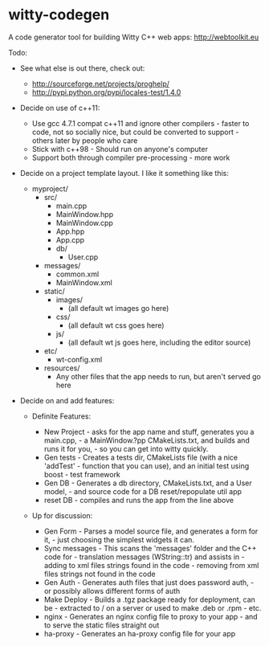 witty-codegen
=============

A code generator tool for building Witty C++ web apps: http://webtoolkit.eu

Todo:

 + See what else is out there, check out:
   + http://sourceforge.net/projects/proghelp/
   + http://pypi.python.org/pypi/locales-test/1.4.0

 + Decide on use of c++11:
   + Use gcc 4.7.1 compat c++11 and ignore other compilers
         - faster to code, not so socially nice, but could be converted to support
         - others later by people who care
   + Stick with c++98 - Should run on anyone's computer
   + Support both through compiler pre-processing - more work
 + Decide on a project template layout. I like it something like this:
   + myproject/
     + src/
       + main.cpp
       + MainWindow.hpp
       + MainWindow.cpp
       + App.hpp
       + App.cpp
       + db/
         + User.cpp
     + messages/
       + common.xml
       + MainWindow.xml
     + static/
       + images/
         + (all default wt images go here)
       + css/
         + (all default wt css goes here)
       + js/
         + (all default wt js goes here, including the editor source)
     + etc/
       + wt-config.xml
     + resources/
       + Any other files that the app needs to run, but aren't served go here
 
 + Decide on and add features:
   + Definite Features:
     + New Project - asks  for the app name and stuff, generates you a main.cpp,
                   - a MainWindow.?pp CMakeLists.txt, and builds and runs it for you,
                   - so you can get into witty quickly.
     + Gen tests   - Creates a tests dir, CMakeLists file (with a nice 'addTest'
                   - function that you can use), and an initial test using boost
                   - test framework
     + Gen DB      - Generates a db directory, CMakeLists.txt, and a User model,
                   - and source code for a DB reset/repopulate util app
     + reset DB    - compiles and runs the app from the line above

   + Up for discussion:
     + Gen Form    - Parses a model source file, and generates a form for it,
                   - just choosing the simplest widgets it can.
     + Sync messages - This scans the 'messages' folder and the C++ code for
                     - translation messages (WString::tr) and assists in
                     - adding to xml files strings found in the code
                     - removing from xml files strings not found in the code
     + Gen Auth      - Generates auth files that just does password auth,
                     - or possibly allows different forms of auth
     + Make Deploy  - Builds a .tgz package ready for deployment, can be
                    - extracted to / on a server or used to make .deb or .rpm
                    - etc.
     + nginx        - Generates an nginx config file to proxy to your app
                    - and to serve the static files straight out
     + ha-proxy     - Generates an ha-proxy config file for your app
